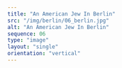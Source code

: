 ```yaml
---
title: "An American Jew In Berlin"
src: "/img/berlin/06_berlin.jpg"
alt: "An American Jew In Berlin"
sequence: 06
type: "image"
layout: "single"
orientation: "vertical"
---
```

